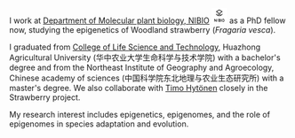 I work at [Department of Molecular plant biology, NIBIO](https://www.nibio.no/en) <img src='./images/NIBIO_400x400.jpg' style='width: 2em;'> as a PhD fellow now, studying the epigenetics of Woodland strawberry (_Fragaria vesca_). 

I graduated from [College of Life Science and Technology](http://lst.hzau.edu.cn/English/HOME.htm), Huazhong Agricultural University (华中农业大学生命科学与技术学院) with a bachelor's degree and from the Northeast Institute of Geography and Agroecology, Chinese academy of sciences (中国科学院东北地理与农业生态研究所) with a master's degree. We also collaborate with [Timo Hytönen](https://researchportal.helsinki.fi/en/persons/timo-hyt%C3%B6nen) closely in the Strawberry project. 

My research interest includes epigenetics, epigenomes, and the role of epigenomes in species adaptation and evolution. 
